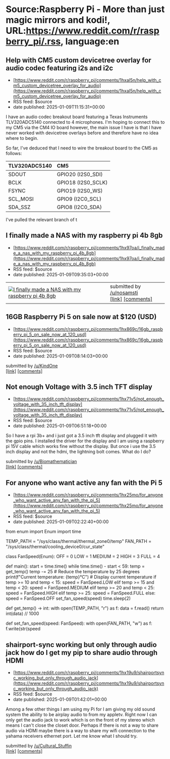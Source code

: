 # Source:Raspberry Pi - More than just magic mirrors and kodi!, URL:https://www.reddit.com/r/raspberry_pi/.rss, language:en

## Help with CM5 custom devicetree overlay for audio codec featuring i2s and i2c
 - [https://www.reddit.com/r/raspberry_pi/comments/1hxal5n/help_with_cm5_custom_devicetree_overlay_for_audio](https://www.reddit.com/r/raspberry_pi/comments/1hxal5n/help_with_cm5_custom_devicetree_overlay_for_audio)
 - RSS feed: $source
 - date published: 2025-01-09T11:15:31+00:00

<!-- SC_OFF --><div class="md"><p>I have an audio codec breakout board featuring a Texas Instruments TLV320ADC5140 connected to 4 microphones. I&#39;m hoping to connect this to my CM5 via the CM4 IO board however, the main issue I have is that I have never worked with devicetree overlays before and therefore have no idea where to begin.</p> <p>So far, I&#39;ve deduced that I need to wire the breakout board to the CM5 as follows:</p> <table><thead> <tr> <th align="left">TLV320ADC5140</th> <th align="left">CM5</th> </tr> </thead><tbody> <tr> <td align="left">SDOUT</td> <td align="left">GPIO20 (I2S0_SDI)</td> </tr> <tr> <td align="left">BCLK</td> <td align="left">GPIO18 (I2S0_SCLK)</td> </tr> <tr> <td align="left">FSYNC</td> <td align="left">GPIO19 (I2S0_WS)</td> </tr> <tr> <td align="left">SCL_MOSI</td> <td align="left">GPIO9 (I2C0_SCL)</td> </tr> <tr> <td align="left">SDA_SSZ</td> <td align="left">GPIO8 (I2C0_SDA)</td> </tr> </tbody></table> <p>I&#39;ve pulled the relevant branch of t

## I finally made a NAS with my raspberry pi 4b 8gb
 - [https://www.reddit.com/r/raspberry_pi/comments/1hx97oa/i_finally_made_a_nas_with_my_raspberry_pi_4b_8gb](https://www.reddit.com/r/raspberry_pi/comments/1hx97oa/i_finally_made_a_nas_with_my_raspberry_pi_4b_8gb)
 - RSS feed: $source
 - date published: 2025-01-09T09:35:03+00:00

<table> <tr><td> <a href="https://www.reddit.com/r/raspberry_pi/comments/1hx97oa/i_finally_made_a_nas_with_my_raspberry_pi_4b_8gb/"> <img src="https://preview.redd.it/w50tzbdcixbe1.png?width=640&amp;crop=smart&amp;auto=webp&amp;s=110709b6ec6f19be425e86bb5ed3ebaf23d6b20a" alt="I finally made a NAS with my raspberry pi 4b 8gb" title="I finally made a NAS with my raspberry pi 4b 8gb" /> </a> </td><td> &#32; submitted by &#32; <a href="https://www.reddit.com/user/nosamsti"> /u/nosamsti </a> <br/> <span><a href="https://i.redd.it/w50tzbdcixbe1.png">[link]</a></span> &#32; <span><a href="https://www.reddit.com/r/raspberry_pi/comments/1hx97oa/i_finally_made_a_nas_with_my_raspberry_pi_4b_8gb/">[comments]</a></span> </td></tr></table>

## 16GB Raspberry Pi 5 on sale now at $120 (USD)
 - [https://www.reddit.com/r/raspberry_pi/comments/1hx869c/16gb_raspberry_pi_5_on_sale_now_at_120_usd](https://www.reddit.com/r/raspberry_pi/comments/1hx869c/16gb_raspberry_pi_5_on_sale_now_at_120_usd)
 - RSS feed: $source
 - date published: 2025-01-09T08:14:03+00:00

&#32; submitted by &#32; <a href="https://www.reddit.com/user/KindOne"> /u/KindOne </a> <br/> <span><a href="https://www.raspberrypi.com/news/16gb-raspberry-pi-5-on-sale-now-at-120/">[link]</a></span> &#32; <span><a href="https://www.reddit.com/r/raspberry_pi/comments/1hx869c/16gb_raspberry_pi_5_on_sale_now_at_120_usd/">[comments]</a></span>

## Not enough Voltage with 3.5 inch TFT display
 - [https://www.reddit.com/r/raspberry_pi/comments/1hx71v5/not_enough_voltage_with_35_inch_tft_display](https://www.reddit.com/r/raspberry_pi/comments/1hx71v5/not_enough_voltage_with_35_inch_tft_display)
 - RSS feed: $source
 - date published: 2025-01-09T06:51:18+00:00

<!-- SC_OFF --><div class="md"><p>So I have a rpi 3b+ and i just got a 3.5 inch tft display and plugged it with the gpio pins. I installed the driver for the display and I am using a raspberry pi 15V cable which works fine without the display. But once i use the 3.5 inch display and not the hdmi, the lightning bolt comes. What do I do? </p> </div><!-- SC_ON --> &#32; submitted by &#32; <a href="https://www.reddit.com/user/Biomathematician"> /u/Biomathematician </a> <br/> <span><a href="https://www.reddit.com/r/raspberry_pi/comments/1hx71v5/not_enough_voltage_with_35_inch_tft_display/">[link]</a></span> &#32; <span><a href="https://www.reddit.com/r/raspberry_pi/comments/1hx71v5/not_enough_voltage_with_35_inch_tft_display/">[comments]</a></span>

## For anyone who want active any fan with the Pi 5
 - [https://www.reddit.com/r/raspberry_pi/comments/1hx25mo/for_anyone_who_want_active_any_fan_with_the_pi_5](https://www.reddit.com/r/raspberry_pi/comments/1hx25mo/for_anyone_who_want_active_any_fan_with_the_pi_5)
 - RSS feed: $source
 - date published: 2025-01-09T02:22:40+00:00

<!-- SC_OFF --><div class="md"><p>from enum import Enum import time</p> <p>TEMP_PATH = &quot;/sys/class/thermal/thermal_zone0/temp&quot; FAN_PATH = &quot;/sys/class/thermal/cooling_device0/cur_state&quot;</p> <p>class FanSpeed(Enum): OFF = 0 LOW = 1 MEDIUM = 2 HIGH = 3 FULL = 4</p> <p>def main(): start = time.time() while time.time() - start &lt; 59: temp = get_temp() temp -= 25 # Reduce the temperature by 25 degrees print(f&quot;Current temperature: {temp}°C&quot;) # Display current temperature if temp &gt;= 10 and temp &lt; 15: speed = FanSpeed.LOW elif temp &gt;= 15 and temp &lt; 20: speed = FanSpeed.MEDIUM elif temp &gt;= 20 and temp &lt; 25: speed = FanSpeed.HIGH elif temp &gt;= 25: speed = FanSpeed.FULL else: speed = FanSpeed.OFF set_fan_speed(speed) time.sleep(2)</p> <p>def get_temp() -&gt; int: with open(TEMP_PATH, &quot;r&quot;) as f: data = f.read() return int(data) // 1000</p> <p>def set_fan_speed(speed: FanSpeed): with open(FAN_PATH, &quot;w&quot;) as f: f.write(str(speed

## shairport-sync working but only through audio jack how do I get my pip to share audio through HDMI
 - [https://www.reddit.com/r/raspberry_pi/comments/1hx19u9/shairportsync_working_but_only_through_audio_jack](https://www.reddit.com/r/raspberry_pi/comments/1hx19u9/shairportsync_working_but_only_through_audio_jack)
 - RSS feed: $source
 - date published: 2025-01-09T01:42:01+00:00

<!-- SC_OFF --><div class="md"><p>Among a few other things I am using my Pi for I am giving my old sound system the ability to be airplay audio to from my appletv. Right now I can only get the audio jack to work which is on the front of my stereo which means I can&#39;t close the closet door. Perhaps if there is not a way to share audio via HDMI maybe there is a way to share my wifi connection to the yahama receivers ethernet port. Let me know what I should try.</p> </div><!-- SC_ON --> &#32; submitted by &#32; <a href="https://www.reddit.com/user/Cultural_Stuffin"> /u/Cultural_Stuffin </a> <br/> <span><a href="https://www.reddit.com/r/raspberry_pi/comments/1hx19u9/shairportsync_working_but_only_through_audio_jack/">[link]</a></span> &#32; <span><a href="https://www.reddit.com/r/raspberry_pi/comments/1hx19u9/shairportsync_working_but_only_through_audio_jack/">[comments]</a></span>

